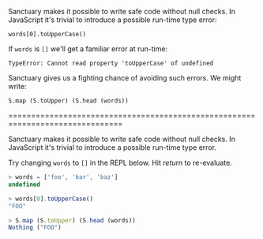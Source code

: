 Sanctuary makes it possible to write safe code without null checks.
In JavaScript it's trivial to introduce a possible run-time type error:

    words[0].toUpperCase()

If `words` is `[]` we'll get a familiar error at run-time:

    TypeError: Cannot read property 'toUpperCase' of undefined

Sanctuary gives us a fighting chance of avoiding such errors. We might
write:

    S.map (S.toUpper) (S.head (words))

===============================================================================

Sanctuary makes it possible to write safe code without null checks.
In JavaScript it's trivial to introduce a possible run-time type error.

Try changing `words` to `[]` in the REPL below. Hit _return_ to re-evaluate.

```javascript
> words = ['foo', 'bar', 'baz']
undefined

> words[0].toUpperCase()
"FOO"

> S.map (S.toUpper) (S.head (words))
Nothing ("FOO")
```
